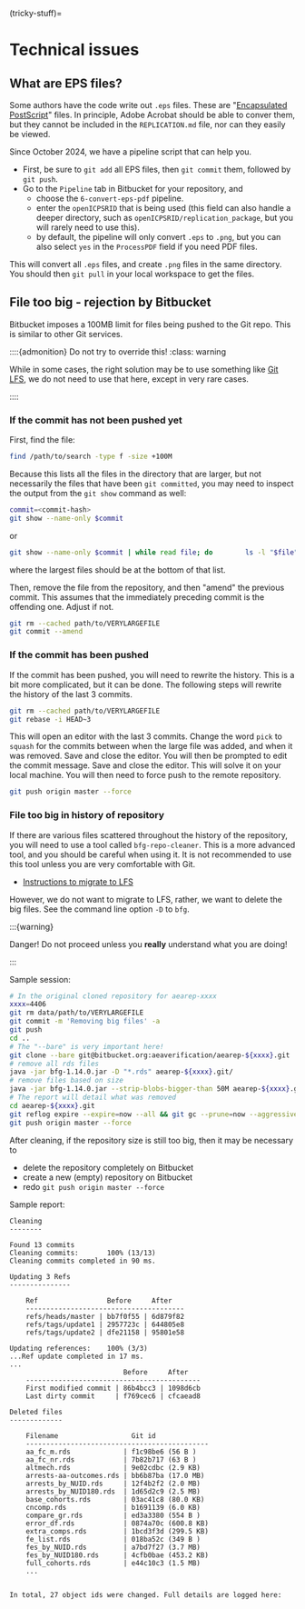 (tricky-stuff)=
# Technical issues

## What are EPS files?

Some authors have the code write out `.eps` files. These are "[Encapsulated PostScript](https://en.wikipedia.org/wiki/Encapsulated_PostScript)" files. In principle, Adobe Acrobat should be able to conver them, but they cannot be included in the `REPLICATION.md` file, nor can they easily be viewed.

Since October 2024, we have a pipeline script that can help you. 

- First, be sure to `git add` all EPS files, then `git commit` them, followed by `git push`.
- Go to the `Pipeline` tab in Bitbucket for your repository, and 
	- choose the `6-convert-eps-pdf` pipeline. 
	- enter the `openICPSRID` that is being used (this field can also handle a deeper directory, such as `openICPSRID/replication_package`, but you will rarely need to use this).
	- by default, the pipeline will only convert `.eps` to `.png`, but you can also select `yes` in the `ProcessPDF` field if you need PDF files.

This will convert all `.eps` files, and create `.png` files in the same directory. You should then `git pull` in your local workspace to get the files.

## File too big - rejection by Bitbucket

Bitbucket imposes a 100MB limit for files being pushed to the Git repo. This is similar to other Git services.

::::{admonition} Do not try to override this!
:class: warning

While in some cases, the right solution may be to use something like [Git LFS](https://support.atlassian.com/bitbucket-cloud/docs/manage-large-files-with-git-large-file-storage-lfs/), we do not need to use that here, except in very rare cases.

::::

### If the commit has not been pushed yet

First, find the file:

```bash
find /path/to/search -type f -size +100M
```

Because this lists all the files in the directory that are larger, but not necessarily the files that have been `git committed`, you may need to inspect the output from the `git show` command as well:

```bash
commit=<commit-hash>
git show --name-only $commit
```

or

```bash
git show --name-only $commit | while read file; do        ls -l "$file" | sort -nk 5;    done
```

where the largest files should be at the bottom of that list.

Then, remove the file from the repository, and then "amend" the previous commit. This assumes that the immediately preceding commit is the offending one. Adjust if not.

```bash
git rm --cached path/to/VERYLARGEFILE
git commit --amend
```

### If the commit has been pushed

If the commit has been pushed, you will need to rewrite the history. This is a bit more complicated, but it can be done. The following steps will rewrite the history of the last 3 commits.

```bash
git rm --cached path/to/VERYLARGEFILE
git rebase -i HEAD~3
```

This will open an editor with the last 3 commits. Change the word `pick` to `squash` for the commits between when the large file was added, and when it was removed. Save and close the editor. You will then be prompted to edit the commit message. Save and close the editor. This will solve it on your local machine. You will then need to force push to the remote repository.

```bash
git push origin master --force
```

### File too big in history of repository

If there are various files scattered throughout the history of the repository, you will need to use a tool called `bfg-repo-cleaner`. This is a more advanced tool, and you should be careful when using it. It is not recommended to use this tool unless you are very comfortable with Git.

- [Instructions to migrate to LFS](https://support.atlassian.com/bitbucket-cloud/docs/use-bfg-to-migrate-a-repo-to-git-lfs/)

However, we do not want to migrate to LFS, rather, we want to delete the big files. See the command line option `-D` to `bfg`. 

:::{warning}

Danger! Do not proceed unless you **really** understand what you are doing!

:::

Sample session:

```bash
# In the original cloned repository for aearep-xxxx
xxxx=4406
git rm data/path/to/VERYLARGEFILE
git commit -m 'Removing big files' -a
git push
cd ..
# The "--bare" is very important here!
git clone --bare git@bitbucket.org:aeaverification/aearep-${xxxx}.git
# remove all rds files
java -jar bfg-1.14.0.jar -D "*.rds" aearep-${xxxx}.git/
# remove files based on size
java -jar bfg-1.14.0.jar --strip-blobs-bigger-than 50M aearep-${xxxx}.git/
# The report will detail what was removed
cd aearep-${xxxx}.git
git reflog expire --expire=now --all && git gc --prune=now --aggressive
git push origin master --force
```

After cleaning, if the repository size is still too big, then it may be necessary to

- delete the repository completely on Bitbucket
- create a new (empty) repository on Bitbucket
- redo `git push origin master --force` 

Sample report:

```
Cleaning
--------

Found 13 commits
Cleaning commits:       100% (13/13)
Cleaning commits completed in 90 ms.

Updating 3 Refs
---------------

	Ref                 Before     After   
	---------------------------------------
	refs/heads/master | bb7f0f55 | 6d879f82
	refs/tags/update1 | 2957723c | 644805e8
	refs/tags/update2 | dfe21158 | 95801e58

Updating references:    100% (3/3)
...Ref update completed in 17 ms.
...
	                        Before     After   
	-------------------------------------------
	First modified commit | 86b4bcc3 | 1098d6cb
	Last dirty commit     | f769cec6 | cfcaead8

Deleted files
-------------

	Filename                  Git id             
	---------------------------------------------
	aa_fc_m.rds             | f1c98be6 (56 B )   
	aa_fc_nr.rds            | 7b82b717 (63 B )   
	altmech.rds             | 9e02cdbc (2.9 KB)  
	arrests-aa-outcomes.rds | bb6b87ba (17.0 MB) 
	arrests_by_NUID.rds     | 12f4b2f2 (2.0 MB)  
	arrests_by_NUID180.rds  | 1d65d2c9 (2.5 MB)  
	base_cohorts.rds        | 03ac41c8 (80.0 KB) 
	cncomp.rds              | b1691139 (6.0 KB)  
	compare_gr.rds          | ed3a3380 (554 B )  
	error_df.rds            | 0874a70c (600.8 KB)
	extra_comps.rds         | 1bcd3f3d (299.5 KB)
	fe_list.rds             | 018ba52c (349 B )  
	fes_by_NUID.rds         | a7bd7f27 (3.7 MB)  
	fes_by_NUID180.rds      | 4cfb0bae (453.2 KB)
	full_cohorts.rds        | e44c10c3 (1.5 MB)  
	...


In total, 27 object ids were changed. Full details are logged here:
```

